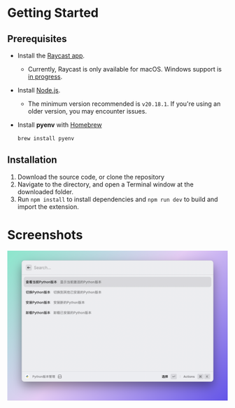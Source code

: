 # Getting Started

## Prerequisites

- Install the [Raycast app](https://raycast.com/).
  
  - Currently, Raycast is only available for macOS. Windows support is [in progress](https://www.raycast.com/windows).
- Install [Node.js](https://nodejs.org/).
  
  - The minimum version recommended is `v20.18.1`. If you're using an older version, you may encounter issues.
- Install **pyenv** with [Homebrew](https://brew.sh/)
  
  ```
  brew install pyenv
  ```

## Installation

1. Download the source code, or clone the repository
2. Navigate to the directory, and open a Terminal window at the downloaded folder.
3. Run `npm install` to install dependencies and `npm run dev` to build and import the extension.

# Screenshots

![screenshot](/img/screenshot.png)

